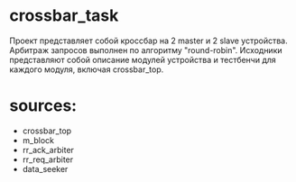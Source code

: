 # crossbar_task
Проект представляет собой кроссбар на 2 master и 2 slave устройства. Арбитраж запросов выполнен по алгоритму "round-robin".
Исходники представляют собой описание модулей устройства и тестбенчи для каждого модуля, включая crossbar_top.
# sources:
- crossbar_top 
- m_block
- rr_ack_arbiter
- rr_req_arbiter
- data_seeker
